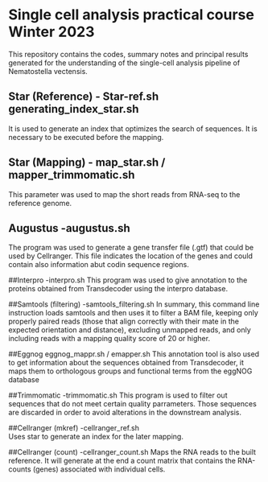 # Single cell analysis practical course Winter 2023
This repository contains the codes, summary notes and principal results generated for the understanding of the single-cell analysis pipeline of Nematostella vectensis. 

## Star (Reference) - Star-ref.sh generating_index_star.sh
It is used to generate an index that optimizes the search of sequences. It is necessary to be executed before the mapping.

## Star (Mapping) - map_star.sh / mapper_trimmomatic.sh
This parameter was used to map the short reads from RNA-seq to the reference genome. 

## Augustus -augustus.sh
The program was used to generate a gene transfer file (.gtf) that could be used by Cellranger. This file indicates the location of the genes and could contain also information abut codin sequence regions. 

##Interpro -interpro.sh
This program was used to give annotation to the proteins obtained from Transdecoder using the interpro database.

##Samtools (filtering) -samtools_filtering.sh
In summary, this command line instruction loads samtools and then uses it to filter a BAM file, keeping only properly paired reads (those that align correctly with their mate in the expected orientation and distance), excluding unmapped reads, and only including reads with a mapping quality score of 20 or higher. 

##Eggnog eggnog_mappr.sh / emapper.sh
This annotation tool is also used to get information about the sequences obtained from Transdecoder, it maps them to orthologous groups and functional terms from the eggNOG database

##Trimmomatic -trimmomatic.sh
This program is used to filter out sequences that do not meet certain quality parrameters. Those sequences are discarded in order to avoid alterations in the downstream analysis. 

##Cellranger (mkref) -cellranger_ref.sh  
Uses star to generate an index for the later mapping.

##Cellranger (count) -cellranger_count.sh
Maps the RNA reads to the built reference. It will generate at the end a count matrix that contains the RNA-counts (genes) associated with individual cells.
